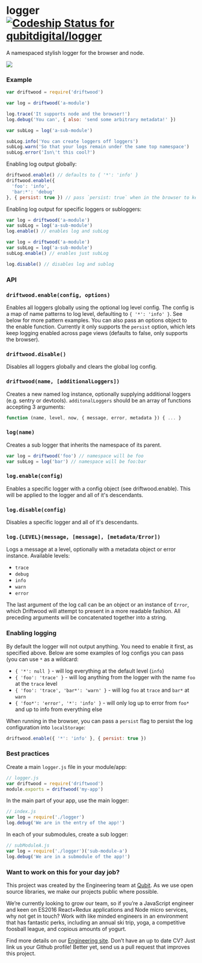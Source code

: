 # logger [ ![Codeship Status for qubitdigital/logger](https://codeship.com/projects/1504d8b0-d965-0133-7924-56bde683aa9e/status?branch=master)](https://codeship.com/projects/143490)

A namespaced stylish logger for the browser and node.

![](https://cloud.githubusercontent.com/assets/621323/18617528/83dc16fa-7dc9-11e6-825f-dfbb4d2fa891.png)


### Example

```js
var driftwood = require('driftwood')

var log = driftwood('a-module')

log.trace('It supports node and the browser!')
log.debug('You can', { also: 'send some arbitrary metadata!' })

var subLog = log('a-sub-module')

subLog.info('You can create loggers off loggers')
subLog.warn('So that your logs remain under the same top namespace')
subLog.error('Isn\'t this cool?')
```

Enabling log output globally:

```js
driftwood.enable() // defaults to { '*': 'info' }
driftwood.enable({
  'foo': 'info',
  'bar:*': 'debug'
}, { persist: true }) // pass `persist: true` when in the browser to keep logging enabled across pages
```

Enabling log output for specific loggers or subloggers:

```js
var log = driftwood('a-module')
var subLog = log('a-sub-module')
log.enable() // enables log and subLog

var log = driftwood('a-module')
var subLog = log('a-sub-module')
subLog.enable() // enables just subLog

log.disable() // disables log and sublog
```


### API

### `driftwood.enable(config, options)`

Enables all loggers globally using the optional log level config. The config is a map of name patterns to log level, defaulting to `{ '*': 'info' }`. See below for more pattern examples. You can also pass an options object to the enable function. Currently it only supports the `persist` option, which lets keep logging enabled across page views (defaults to false, only supports the browser).

### `driftwood.disable()`

Disables all loggers globally and clears the global log config.

### `driftwood(name, [additionalLoggers])`

Creates a new named log instance, optionally supplying additional loggers (e.g. sentry or devtools). `additonalLoggers` should be an array of functions accepting 3 arguments:

```js
function (name, level, now, { message, error, metadata }) { ... }
```

### `log(name)`

Creates a sub logger that inherits the namespace of its parent.

```js
var log = driftwood('foo') // namespace will be foo
var subLog = log('bar') // namespace will be foo:bar
```

### `log.enable(config)`

Enables a specific logger with a config object (see driftwood.enable). This will be applied to the logger and all of it's descendants.

### `log.disable(config)`

Disables a specific logger and all of it's descendants.

### `log.{LEVEL}(message, [message], [metadata/Error])`

Logs a message at a level, optionally with a metadata object or error instance. Available levels:

- `trace`
- `debug`
- `info`
- `warn`
- `error`

The last argument of the log call can be an object or an instance of `Error`, which Driftwood will attempt to present in a more readable fashion. All preceding arguments will be concatenated together into a string.


### Enabling logging

By default the logger will not output anything. You need to enable it first, as specified above. Below are some examples of log configs you can pass (you can use `*` as a wildcard:

- `{ '*': null }` - will log everything at the default level (`info`)
- `{ 'foo': 'trace' }` - will log anything from the logger with the name `foo` at the `trace` level
- `{ 'foo': 'trace', 'bar*': 'warn' }` - will log `foo` at `trace` and `bar*` at `warn`
- `{ 'foo*': 'error', '*': 'info' }` - will only log up to error from `foo*` and up to info from everything else

When running in the browser, you can pass a `persist` flag to persist the log configuration into `localStorage`:

```js
driftwood.enable({ '*': 'info' }, { persist: true })
```

### Best practices

Create a main `logger.js` file in your module/app:

```js
// logger.js
var driftwood = require('driftwood')
module.exports = driftwood('my-app')
```

In the main part of your app, use the main logger:

```js
// index.js
var log = require('./logger')
log.debug('We are in the entry of the app!')
```

In each of your submodules, create a sub logger:

```js
// subModuleA.js
var log = require('./logger')('sub-module-a')
log.debug('We are in a submodule of the app!')
```

### Want to work on this for your day job?

This project was created by the Engineering team at [Qubit](http://www.qubit.com). As we use open source libraries, we make our projects public where possible.

We’re currently looking to grow our team, so if you’re a JavaScript engineer and keen on ES2016 React+Redux applications and Node micro services, why not get in touch? Work with like minded engineers in an environment that has fantastic perks, including an annual ski trip, yoga, a competitive foosball league, and copious amounts of yogurt.

Find more details on our [Engineering site](https://eng.qubit.com). Don’t have an up to date CV? Just link us your Github profile! Better yet, send us a pull request that improves this project.
